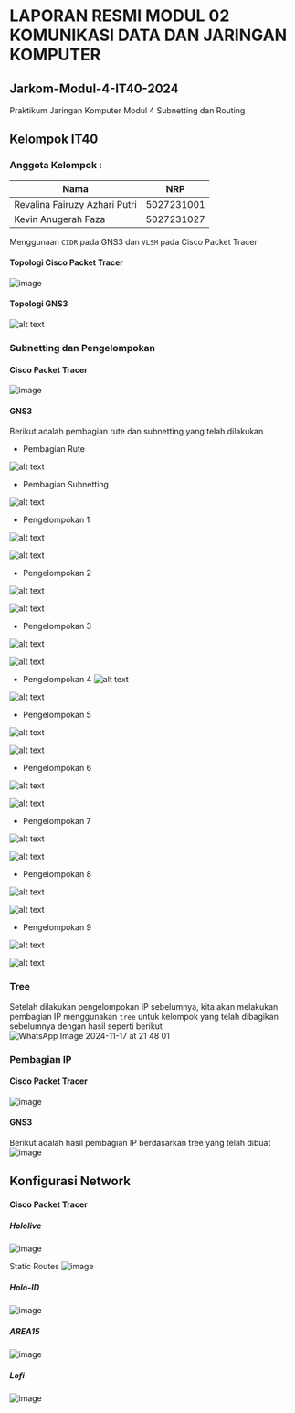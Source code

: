 # LAPORAN RESMI MODUL 02 KOMUNIKASI DATA DAN JARINGAN KOMPUTER

## Jarkom-Modul-4-IT40-2024
Praktikum Jaringan Komputer Modul 4
Subnetting dan Routing

## Kelompok IT40

### Anggota Kelompok :

| Nama                          | NRP        |
| ----------------------------- | ---------- |
| Revalina Fairuzy Azhari Putri | 5027231001 |
| Kevin Anugerah Faza           | 5027231027 |

Menggunaan `CIDR` pada GNS3 dan `VLSM` pada Cisco Packet Tracer

#### Topologi Cisco Packet Tracer
![image](https://github.com/user-attachments/assets/01105569-3065-4f6c-8c79-1b789b089a57)


#### Topologi GNS3
![alt text](<Screenshot 2024-11-14 230434.png>)

### Subnetting dan Pengelompokan

#### Cisco Packet Tracer
![image](https://github.com/user-attachments/assets/f80b086f-9e26-41b8-9ecf-90e6e717653a)

#### GNS3
Berikut adalah pembagian rute dan subnetting yang telah dilakukan
- Pembagian Rute

![alt text](image-9.png)

- Pembagian Subnetting

![alt text](<WhatsApp Image 2024-11-16 at 04.52.44.jpeg>)

- Pengelompokan 1

![alt text](image.png)

![alt text](<WhatsApp Image 2024-11-16 at 04.52.45.jpeg>)

- Pengelompokan 2

![alt text](image-1.png)

![alt text](<WhatsApp Image 2024-11-16 at 04.52.45 (1).jpeg>)

- Pengelompokan 3

![alt text](image-2.png)

![alt text](<WhatsApp Image 2024-11-16 at 04.52.43.jpeg>)

- Pengelompokan 4
![alt text](image-3.png)

![alt text](<WhatsApp Image 2024-11-16 at 04.52.44 (1).jpeg>)

- Pengelompokan 5

![alt text](image-4.png)

![alt text](<WhatsApp Image 2024-11-16 at 04.52.42.jpeg>)

- Pengelompokan 6

![alt text](image-5.png)

![alt text](<WhatsApp Image 2024-11-16 at 04.52.42 (1).jpeg>)

- Pengelompokan 7

![alt text](image-6.png)

![alt text](<WhatsApp Image 2024-11-16 at 04.52.42 (2).jpeg>)

- Pengelompokan 8

![alt text](image-7.png)

![alt text](<WhatsApp Image 2024-11-16 at 04.52.44-1.jpeg>)

- Pengelompokan 9

![alt text](image-8.png)

![alt text](<WhatsApp Image 2024-11-16 at 04.52.43 (1).jpeg>)

### Tree
Setelah dilakukan pengelompokan IP sebelumnya, kita akan melakukan pembagian IP menggunakan `tree` untuk kelompok yang telah dibagikan sebelumnya dengan hasil seperti berikut
![WhatsApp Image 2024-11-17 at 21 48 01](https://github.com/user-attachments/assets/9902380f-cacf-4781-82ec-416133cb7cbf)

### Pembagian IP

#### Cisco Packet Tracer
![image](https://github.com/user-attachments/assets/f0a620ee-c65f-43df-8534-910d2dcb5e95)

#### GNS3
Berikut adalah hasil pembagian IP berdasarkan tree yang telah dibuat
![image](https://github.com/user-attachments/assets/f0238dce-5ecf-4b52-8bf9-a677a6ba98e7)

## Konfigurasi Network

#### Cisco Packet Tracer

##### Hololive
![image](https://github.com/user-attachments/assets/1924458b-e54e-4e20-a14d-cad57e7e8079)

Static Routes
![image](https://github.com/user-attachments/assets/810bc914-e828-4903-99c1-644d463e8d98)



##### Holo-ID
![image](https://github.com/user-attachments/assets/313c72f0-a797-43a4-a9d9-d799e530b6df)

##### AREA15
![image](https://github.com/user-attachments/assets/7c785077-5ae0-48a6-8ee9-64fa5ac3ed8f)

##### Lofi
![image](https://github.com/user-attachments/assets/26b48d10-532d-402a-adb2-e5caaf37d328)

